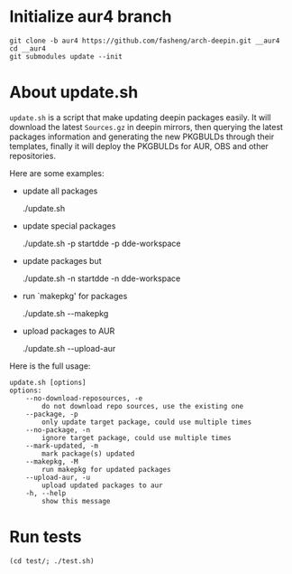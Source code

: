 # Initialize aur4 branch

    git clone -b aur4 https://github.com/fasheng/arch-deepin.git __aur4
    cd __aur4
    git submodules update --init

# About update.sh

`update.sh` is a script that make updating deepin packages easily. It
will download the latest `Sources.gz` in deepin mirrors, then querying
the latest packages information and generating the new PKGBULDs
through their templates, finally it will deploy the PKGBULDs for AUR,
OBS and other repositories.

Here are some examples:

- update all packages

   ./update.sh

- update special packages

   ./update.sh -p startdde -p dde-workspace

- update packages but

   ./update.sh -n startdde -n dde-workspace

- run `makepkg' for packages

   ./update.sh --makepkg

- upload packages to AUR

   ./update.sh --upload-aur

Here is the full usage:

    update.sh [options]
    options:
        --no-download-reposources, -e
            do not download repo sources, use the existing one
        --package, -p
            only update target package, could use multiple times
        --no-package, -n
            ignore target package, could use multiple times
        --mark-updated, -m
            mark package(s) updated
        --makepkg, -M
            run makepkg for updated packages
        --upload-aur, -u
            upload updated packages to aur
        -h, --help
            show this message

# Run tests

    (cd test/; ./test.sh)
